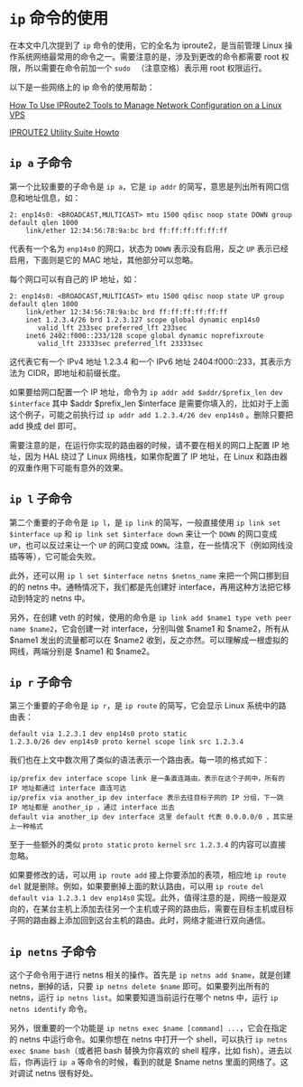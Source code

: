 # `ip` 命令的使用

在本文中几次提到了 `ip` 命令的使用，它的全名为 iproute2，是当前管理 Linux 操作系统网络最常用的命令之一。需要注意的是，涉及到更改的命令都需要 root 权限，所以需要在命令前加一个 `sudo ` （注意空格）表示用 root 权限运行。

以下是一些网络上的 ip 命令的使用帮助：

[How To Use IPRoute2 Tools to Manage Network Configuration on a Linux VPS](https://www.digitalocean.com/community/tutorials/how-to-use-iproute2-tools-to-manage-network-configuration-on-a-linux-vps)

[IPROUTE2 Utility Suite Howto](http://www.policyrouting.com/iproute2.doc.html)

## `ip a` 子命令

第一个比较重要的子命令是 `ip a`，它是 `ip addr` 的简写，意思是列出所有网口信息和地址信息，如：

```text
2: enp14s0: <BROADCAST,MULTICAST> mtu 1500 qdisc noop state DOWN group default qlen 1000
    link/ether 12:34:56:78:9a:bc brd ff:ff:ff:ff:ff:ff
```

代表有一个名为 `enp14s0` 的网口，状态为 `DOWN` 表示没有启用，反之 `UP` 表示已经启用，下面则是它的 MAC 地址，其他部分可以忽略。

每个网口可以有自己的 IP 地址，如：

```text
2: enp14s0: <BROADCAST,MULTICAST> mtu 1500 qdisc noop state UP group default qlen 1000
    link/ether 12:34:56:78:9a:bc brd ff:ff:ff:ff:ff:ff
    inet 1.2.3.4/26 brd 1.2.3.127 scope global dynamic enp14s0
       valid_lft 233sec preferred_lft 233sec
    inet6 2402:f000::233/128 scope global dynamic noprefixroute
       valid_lft 23333sec preferred_lft 23333sec
```

这代表它有一个 IPv4 地址 1.2.3.4 和一个 IPv6 地址 2404:f000::233，其表示方法为 CIDR，即地址和前缀长度。

如果要给网口配置一个 IP 地址，命令为 `ip addr add $addr/$prefix_len dev $interface` 其中 $addr $prefix_len $interface 是需要你填入的，比如对于上面这个例子，可能之前执行过 `ip addr add 1.2.3.4/26 dev enp14s0` 。删除只要把 add 换成 del 即可。

需要注意的是，在运行你实现的路由器的时候，请不要在相关的网口上配置 IP 地址，因为 HAL 绕过了 Linux 网络栈，如果你配置了 IP 地址，在 Linux 和路由器的双重作用下可能有意外的效果。

## `ip l` 子命令

第二个重要的子命令是 `ip l`，是 `ip link` 的简写，一般直接使用 `ip link set $interface up` 和 `ip link set $interface down` 来让一个 `DOWN` 的网口变成 `UP`，也可以反过来让一个 `UP` 的网口变成 `DOWN`。注意，在一些情况下（例如网线没插等等），它可能会失败。

此外，还可以用 `ip l set $interface netns $netns_name` 来把一个网口挪到目的的 netns 中。通畅情况下，我们都是先创建好 interface，再用这种方法把它移动到特定的 netns 中。

另外，在创建 veth 的时候，使用的命令是 `ip link add $name1 type veth peer name $name2`，它会创建一对 interface，分别叫做 $name1 和 $name2，所有从 $name1 发出的流量都可以在 $name2 收到，反之亦然。可以理解成一根虚拟的网线，两端分别是 $name1 和 $name2。

## `ip r` 子命令

第三个重要的子命令是 `ip r`，是 `ip route` 的简写，它会显示 Linux 系统中的路由表：

```text
default via 1.2.3.1 dev enp14s0 proto static
1.2.3.0/26 dev enp14s0 proto kernel scope link src 1.2.3.4
```

我们也在上文中数次用了类似的语法表示一个路由表。每一项的格式如下：

```text
ip/prefix dev interface scope link 是一条直连路由，表示在这个子网中，所有的 IP 地址都通过 interface 直连可达
ip/prefix via another_ip dev interface 表示去往目标子网的 IP 分组，下一跳 IP 地址都是 another_ip ，通过 interface 出去
default via another_ip dev interface 这里 default 代表 0.0.0.0/0 ，其实是上一种格式
```

至于一些额外的类似 `proto static` `proto kernel` `src 1.2.3.4` 的内容可以直接忽略。

如果要修改的话，可以用 `ip route add` 接上你要添加的表项，相应地 `ip route del` 就是删除。例如，如果要删掉上面的默认路由，可以用 `ip route del default via 1.2.3.1 dev enp14s0` 实现。此外，值得注意的是，网络一般是双向的，在某台主机上添加去往另一个主机或子网的路由后，需要在目标主机或目标子网的路由器上添加回到这台主机的路由。此时，网络才能进行双向通信。

## `ip netns` 子命令

这个子命令用于进行 netns 相关的操作。首先是 `ip netns add $name`，就是创建 netns，删掉的话，只要 `ip netns delete $name` 即可。如果要列出所有的 netns，运行 `ip netns list`。如果要知道当前运行在哪个 netns 中，运行 `ip netns identify` 命令。

另外，很重要的一个功能是 `ip netns exec $name [command] ...`，它会在指定的 netns 中运行命令。如果你想在 netns 中打开一个 shell，可以执行 `ip netns exec $name bash`（或者把 bash 替换为你喜欢的 shell 程序，比如 fish）。进去以后，你再运行 `ip a` 等命令的时候，看到的就是 $name netns 里面的网络了。这对调试 netns 很有好处。
